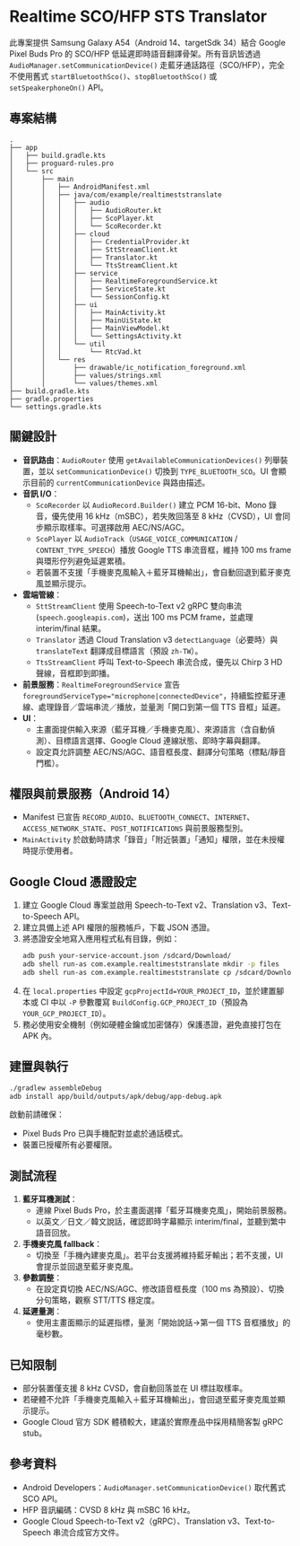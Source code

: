 # Realtime SCO/HFP STS Translator

此專案提供 Samsung Galaxy A54（Android 14、targetSdk 34）結合 Google Pixel Buds Pro 的 SCO/HFP 低延遲即時語音翻譯骨架。所有音訊皆透過 `AudioManager.setCommunicationDevice()` 走藍牙通話路徑（SCO/HFP），完全不使用舊式 `startBluetoothSco()`、`stopBluetoothSco()` 或 `setSpeakerphoneOn()` API。

## 專案結構

```
.
├── app
│   ├── build.gradle.kts
│   ├── proguard-rules.pro
│   └── src
│       ├── main
│       │   ├── AndroidManifest.xml
│       │   ├── java/com/example/realtimeststranslate
│       │   │   ├── audio
│       │   │   │   ├── AudioRouter.kt
│       │   │   │   ├── ScoPlayer.kt
│       │   │   │   └── ScoRecorder.kt
│       │   │   ├── cloud
│       │   │   │   ├── CredentialProvider.kt
│       │   │   │   ├── SttStreamClient.kt
│       │   │   │   ├── Translator.kt
│       │   │   │   └── TtsStreamClient.kt
│       │   │   ├── service
│       │   │   │   ├── RealtimeForegroundService.kt
│       │   │   │   ├── ServiceState.kt
│       │   │   │   └── SessionConfig.kt
│       │   │   ├── ui
│       │   │   │   ├── MainActivity.kt
│       │   │   │   ├── MainUiState.kt
│       │   │   │   ├── MainViewModel.kt
│       │   │   │   └── SettingsActivity.kt
│       │   │   └── util
│       │   │       └── RtcVad.kt
│       │   └── res
│       │       ├── drawable/ic_notification_foreground.xml
│       │       ├── values/strings.xml
│       │       └── values/themes.xml
├── build.gradle.kts
├── gradle.properties
└── settings.gradle.kts
```

## 關鍵設計

- **音訊路由**：`AudioRouter` 使用 `getAvailableCommunicationDevices()` 列舉裝置，並以 `setCommunicationDevice()` 切換到 `TYPE_BLUETOOTH_SCO`。UI 會顯示目前的 `currentCommunicationDevice` 與路由描述。
- **音訊 I/O**：
  - `ScoRecorder` 以 `AudioRecord.Builder()` 建立 PCM 16-bit、Mono 錄音，優先使用 16 kHz（mSBC），若失敗回落至 8 kHz（CVSD），UI 會同步顯示取樣率。可選擇啟用 AEC/NS/AGC。
  - `ScoPlayer` 以 `AudioTrack`（`USAGE_VOICE_COMMUNICATION` / `CONTENT_TYPE_SPEECH`）播放 Google TTS 串流音框，維持 100 ms frame 與環形佇列避免延遲累積。
  - 若裝置不支援「手機麥克風輸入＋藍牙耳機輸出」，會自動回退到藍牙麥克風並顯示提示。
- **雲端管線**：
  - `SttStreamClient` 使用 Speech-to-Text v2 gRPC 雙向串流 (`speech.googleapis.com`)，送出 100 ms PCM frame，並處理 interim/final 結果。
  - `Translator` 透過 Cloud Translation v3 `detectLanguage`（必要時）與 `translateText` 翻譯成目標語言（預設 `zh-TW`）。
  - `TtsStreamClient` 呼叫 Text-to-Speech 串流合成，優先以 Chirp 3 HD 聲線，音框即到即播。
- **前景服務**：`RealtimeForegroundService` 宣告 `foregroundServiceType="microphone|connectedDevice"`，持續監控藍牙連線、處理錄音／雲端串流／播放，並量測「開口到第一個 TTS 音框」延遲。
- **UI**：
  - 主畫面提供輸入來源（藍牙耳機／手機麥克風）、來源語言（含自動偵測）、目標語言選擇、Google Cloud 連線狀態、即時字幕與翻譯。
  - 設定頁允許調整 AEC/NS/AGC、語音框長度、翻譯分句策略（標點/靜音門檻）。

## 權限與前景服務（Android 14）

- Manifest 已宣告 `RECORD_AUDIO`、`BLUETOOTH_CONNECT`、`INTERNET`、`ACCESS_NETWORK_STATE`、`POST_NOTIFICATIONS` 與前景服務型別。
- `MainActivity` 於啟動時請求「錄音」「附近裝置」「通知」權限，並在未授權時提示使用者。

## Google Cloud 憑證設定

1. 建立 Google Cloud 專案並啟用 Speech-to-Text v2、Translation v3、Text-to-Speech API。
2. 建立具備上述 API 權限的服務帳戶，下載 JSON 憑證。
3. 將憑證安全地寫入應用程式私有目錄，例如：
   ```bash
   adb push your-service-account.json /sdcard/Download/
   adb shell run-as com.example.realtimeststranslate mkdir -p files
   adb shell run-as com.example.realtimeststranslate cp /sdcard/Download/your-service-account.json files/gcp_service_account.json
   ```
4. 在 `local.properties` 中設定 `gcpProjectId=YOUR_PROJECT_ID`，並於建置腳本或 CI 中以 `-P` 參數覆寫 `BuildConfig.GCP_PROJECT_ID`（預設為 `YOUR_GCP_PROJECT_ID`）。
5. 務必使用安全機制（例如硬體金鑰或加密儲存）保護憑證，避免直接打包在 APK 內。

## 建置與執行

```bash
./gradlew assembleDebug
adb install app/build/outputs/apk/debug/app-debug.apk
```

啟動前請確保：
- Pixel Buds Pro 已與手機配對並處於通話模式。
- 裝置已授權所有必要權限。

## 測試流程

1. **藍牙耳機測試**：
   - 連線 Pixel Buds Pro，於主畫面選擇「藍牙耳機麥克風」，開始前景服務。
   - 以英文／日文／韓文說話，確認即時字幕顯示 interim/final，並聽到繁中語音回放。
2. **手機麥克風 fallback**：
   - 切換至「手機內建麥克風」。若平台支援將維持藍牙輸出；若不支援，UI 會提示並回退至藍牙麥克風。
3. **參數調整**：
   - 在設定頁切換 AEC/NS/AGC、修改語音框長度（100 ms 為預設）、切換分句策略，觀察 STT/TTS 穩定度。
4. **延遲量測**：
   - 使用主畫面顯示的延遲指標，量測「開始說話→第一個 TTS 音框播放」的毫秒數。

## 已知限制

- 部分裝置僅支援 8 kHz CVSD，會自動回落並在 UI 標註取樣率。
- 若硬體不允許「手機麥克風輸入＋藍牙耳機輸出」，會回退至藍牙麥克風並顯示提示。
- Google Cloud 官方 SDK 體積較大，建議於實際產品中採用精簡客製 gRPC stub。

## 參考資料

- Android Developers：`AudioManager.setCommunicationDevice()` 取代舊式 SCO API。
- HFP 音訊編碼：CVSD 8 kHz 與 mSBC 16 kHz。
- Google Cloud Speech-to-Text v2（gRPC）、Translation v3、Text-to-Speech 串流合成官方文件。
